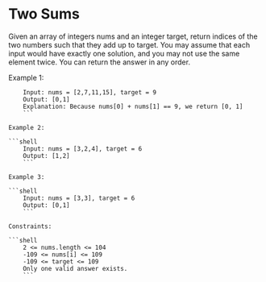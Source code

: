 # Two Sums

Given an array of integers nums and an integer target, return indices of the two numbers such that they add up to target.
You may assume that each input would have exactly one solution, and you may not use the same element twice.
You can return the answer in any order.

Example 1:
```shell
    Input: nums = [2,7,11,15], target = 9
    Output: [0,1]
    Explanation: Because nums[0] + nums[1] == 9, we return [0, 1]
	```

Example 2:

```shell
    Input: nums = [3,2,4], target = 6
    Output: [1,2]
    ```

Example 3:

```shell
    Input: nums = [3,3], target = 6
    Output: [0,1]
    ```
 
Constraints:

```shell
    2 <= nums.length <= 104
    -109 <= nums[i] <= 109
    -109 <= target <= 109
    Only one valid answer exists.
    ```
